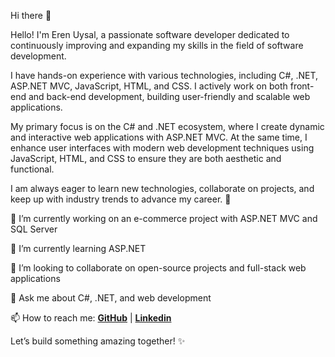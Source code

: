 Hi there 👋

Hello! I'm Eren Uysal, a passionate software developer dedicated to continuously improving and expanding my skills in the field of software development.

I have hands-on experience with various technologies, including C#, .NET, ASP.NET MVC, JavaScript, HTML, and CSS. I actively work on both front-end and back-end development, building user-friendly and scalable web applications.

My primary focus is on the C# and .NET ecosystem, where I create dynamic and interactive web applications with ASP.NET MVC. At the same time, I enhance user interfaces with modern web development techniques using JavaScript, HTML, and CSS to ensure they are both aesthetic and functional.

I am always eager to learn new technologies, collaborate on projects, and keep up with industry trends to advance my career. 🚀

🔭 I’m currently working on an e-commerce project with ASP.NET MVC and SQL Server

🌱 I’m currently learning ASP.NET

👯 I’m looking to collaborate on open-source projects and full-stack web applications

💬 Ask me about C#, .NET, and web development

📫 How to reach me: <a href="https://github.com/erenuysaldev" disabled="false"><span><strong>GitHub</strong></span></a> | <a href="https://www.linkedin.com/feed/" disabled="false"><span><strong>Linkedin</strong></span></a>

Let’s build something amazing together! ✨
